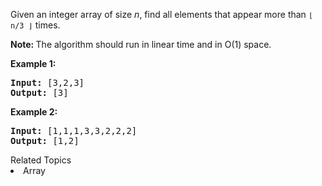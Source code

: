 <p>Given an integer array of size <i>n</i>, find all elements that appear more than <code>&lfloor; n/3 &rfloor;</code> times.</p>

<p><strong>Note: </strong>The algorithm should run in linear time and in O(1) space.</p>

<p><strong>Example 1:</strong></p>

<pre>
<strong>Input:</strong> [3,2,3]
<strong>Output:</strong> [3]</pre>

<p><strong>Example 2:</strong></p>

<pre>
<strong>Input:</strong> [1,1,1,3,3,2,2,2]
<strong>Output:</strong> [1,2]</pre>
<div><div>Related Topics</div><div><li>Array</li></div></div>
